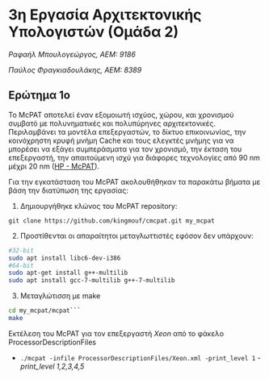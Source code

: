 # 3η Εργασία Αρχιτεκτονικής Υπολογιστών (Ομάδα 2)

_Ραφαήλ Μπουλογεώργος, ΑΕΜ: 9186_

_Παύλος Φραγκιαδουλάκης, ΑΕΜ: 8389_

## Ερώτημα 1ο

Το McPAT αποτελεί έναν εξομοιωτή ισχύος, χώρου, και χρονισμού συμβατό με πολυνηματικές και πολυπύρηνες αρχιτεκτονικές. Περιλαμβάνει τα μοντέλα επεξεργαστών, το δίκτυο επικοινωνίας, την κοινόχρηστη κρυφή μνήμη Cache και τους ελεγκτές μνήμης για να μπορέσει να εξάγει συμπεράσματα για τον χρονισμό, την έκταση του επεξεργαστή, την απαιτούμενη ισχύ για διάφορες τεχνολογίες από 90 nm μέχρι 20 nm ([HP - McPAT](https://www.hpl.hp.com/research/mcpat/)).

Για την εγκατάσταση του McPAT ακολουθήθηκαν τα παρακάτω βήματα με βάση την διατύπωση της εργασίας:
1. Δημιουργήθηκε κλώνος του McPAT repository:

```
git clone https://github.com/kingmouf/cmcpat.git my_mcpat
```
2. Προστίθενται οι απαραίτητοι μεταγλωττιστές εφόσον δεν υπάρχουν:

```bash
#32-bit
sudo apt install libc6-dev-i386
#64-bit
sudo apt-get install g++-multilib
sudo apt install gcc-7-multilib g++-7-multilib
```
3. Μεταγλώτισση με make
```bash
cd my_mcpat/mcpat```
make
```

Εκτέλεση του McPAT για τον επεξεργαστή *Xeon* από το φάκελο ProcessorDescriptionFiles
- ```./mcpat -infile ProcessorDescriptionFiles/Xeon.xml -print_level 1```
*-print_level 1,2,3,4,5*
